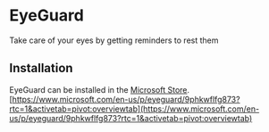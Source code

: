 # EyeGuard
Take care of your eyes by getting reminders to rest them

## Installation
EyeGuard can be installed in the [Microsoft Store](https://www.microsoft.com/en-us/p/eyeguard/9phkwflfg873?rtc=1&activetab=pivot:overviewtab).
[https://www.microsoft.com/en-us/p/eyeguard/9phkwflfg873?rtc=1&activetab=pivot:overviewtab](https://www.microsoft.com/en-us/p/eyeguard/9phkwflfg873?rtc=1&activetab=pivot:overviewtab)
